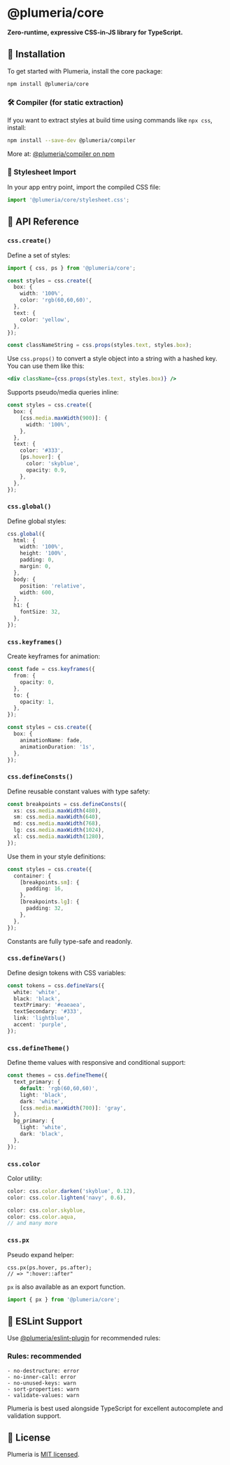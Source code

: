 # @plumeria/core

**Zero-runtime, expressive CSS-in-JS library for TypeScript.**

## 🌱 Installation

To get started with Plumeria, install the core package:

```sh
npm install @plumeria/core
```

### 🛠 Compiler (for static extraction)

If you want to extract styles at build time using commands like `npx css`, install:

```sh
npm install --save-dev @plumeria/compiler
```

More at: [@plumeria/compiler on npm](https://www.npmjs.com/package/@plumeria/compiler)

### 🎨 Stylesheet Import

In your app entry point, import the compiled CSS file:

```ts
import '@plumeria/core/stylesheet.css';
```

## 📘 API Reference

### `css.create()`

Define a set of styles:

```ts
import { css, ps } from '@plumeria/core';

const styles = css.create({
  box: {
    width: '100%',
    color: 'rgb(60,60,60)',
  },
  text: {
    color: 'yellow',
  },
});

const classNameString = css.props(styles.text, styles.box);
```

Use `css.props()` to convert a style object into a string with a hashed key.  
You can use them like this:

```jsx
<div className={css.props(styles.text, styles.box)} />
```

Supports pseudo/media queries inline:

```ts
const styles = css.create({
  box: {
    [css.media.maxWidth(900)]: {
      width: '100%',
    },
  },
  text: {
    color: '#333',
    [ps.hover]: {
      color: 'skyblue',
      opacity: 0.9,
    },
  },
});
```

### `css.global()`

Define global styles:

```ts
css.global({
  html: {
    width: '100%',
    height: '100%',
    padding: 0,
    margin: 0,
  },
  body: {
    position: 'relative',
    width: 600,
  },
  h1: {
    fontSize: 32,
  },
});
```

### `css.keyframes()`

Create keyframes for animation:

```ts
const fade = css.keyframes({
  from: {
    opacity: 0,
  },
  to: {
    opacity: 1,
  },
});

const styles = css.create({
  box: {
    animationName: fade,
    animationDuration: '1s',
  },
});
```

### `css.defineConsts()`

Define reusable constant values with type safety:

```ts
const breakpoints = css.defineConsts({
  xs: css.media.maxWidth(480),
  sm: css.media.maxWidth(640),
  md: css.media.maxWidth(768),
  lg: css.media.maxWidth(1024),
  xl: css.media.maxWidth(1280),
});
```

Use them in your style definitions:

```ts
const styles = css.create({
  container: {
    [breakpoints.sm]: {
      padding: 16,
    },
    [breakpoints.lg]: {
      padding: 32,
    },
  },
});
```

Constants are fully type-safe and readonly.

### `css.defineVars()`

Define design tokens with CSS variables:

```ts
const tokens = css.defineVars({
  white: 'white',
  black: 'black',
  textPrimary: '#eaeaea',
  textSecondary: '#333',
  link: 'lightblue',
  accent: 'purple',
});
```

### `css.defineTheme()`

Define theme values with responsive and conditional support:

```ts
const themes = css.defineTheme({
  text_primary: {
    default: 'rgb(60,60,60)',
    light: 'black',
    dark: 'white',
    [css.media.maxWidth(700)]: 'gray',
  },
  bg_primary: {
    light: 'white',
    dark: 'black',
  },
});
```

### `css.color`

Color utility:

```ts
color: css.color.darken('skyblue', 0.12),
color: css.color.lighten('navy', 0.6),

color: css.color.skyblue,
color: css.color.aqua,
// and many more
```

### `css.px`

Pseudo expand helper:

```tsx
css.px(ps.hover, ps.after);
// => ":hover::after"
```

`px` is also available as an export function.

```ts
import { px } from '@plumeria/core';
```

## 🧹 ESLint Support

Use [@plumeria/eslint-plugin](https://www.npmjs.com/package/@plumeria/eslint-plugin) for recommended rules:

### Rules: recommended

```
- no-destructure: error
- no-inner-call: error
- no-unused-keys: warn
- sort-properties: warn
- validate-values: warn
```

Plumeria is best used alongside TypeScript for excellent autocomplete and validation support.

## 📄 License

Plumeria is [MIT licensed](https://github.com/zss-in-js/plumeria/blob/main/LICENSE).
